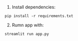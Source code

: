 

1. Install dependencies:
```
pip install -r requirements.txt
```

2. Rumn app with:
```
streamlit run app.py
```
